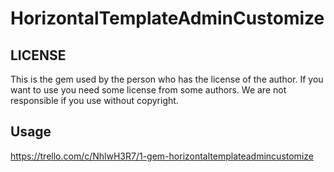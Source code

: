 # HorizontalTemplateAdminCustomize

## LICENSE

This is the gem used by the person who has the license of the author.
If you want to use you need some license from some authors.
We are not responsible if you use without copyright.

## Usage

https://trello.com/c/NhlwH3R7/1-gem-horizontaltemplateadmincustomize